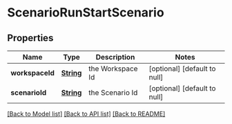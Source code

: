 # ScenarioRunStartScenario
## Properties

Name | Type | Description | Notes
------------ | ------------- | ------------- | -------------
**workspaceId** | [**String**](string.md) | the Workspace Id | [optional] [default to null]
**scenarioId** | [**String**](string.md) | the Scenario Id | [optional] [default to null]

[[Back to Model list]](../README.md#documentation-for-models) [[Back to API list]](../README.md#documentation-for-api-endpoints) [[Back to README]](../README.md)

